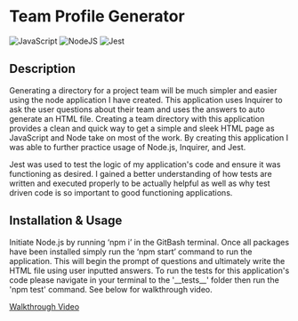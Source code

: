 # <team-profile-generator>
# **Team Profile Generator**

![JavaScript](https://img.shields.io/badge/javascript-%23323330.svg?style=for-the-badge&logo=javascript&logoColor=%23F7DF1E)
![NodeJS](https://img.shields.io/badge/node.js-6DA55F?style=for-the-badge&logo=node.js&logoColor=white)
![Jest](https://img.shields.io/badge/Jest-C21325?style=for-the-badge&logo=jest&logoColor=white)

## **Description**

Generating a directory for a project team will be much simpler and easier using the node application I have created. This application uses Inquirer to ask the user questions about their team and uses the answers to auto generate an HTML file. Creating a team directory with this application provides a clean and quick way to get a simple and sleek HTML page as JavaScript and Node take on most of the work. By creating this application I was able to further practice usage of Node.js, Inquirer, and Jest. 

Jest was used to test the logic of my application's code and ensure it was functioning as desired. I gained a better understanding of how tests are written and executed properly to be actually helpful as well as why test driven code is so important to good functioning applications. 

## **Installation & Usage**
Initiate Node.js by running ‘npm i’ in the GitBash terminal. Once all packages have been installed simply run the ‘npm start’ command to run the application. This will begin the prompt of questions and ultimately write the HTML file using user inputted answers. To run the tests for this application's code please navigate in your terminal to the '\_\_tests__' folder then run the 'npm test' command. See below for walkthrough video. 

[Walkthrough Video](https://drive.google.com/file/d/1dSNJpRqar5j49-vjuS0eGW2Nttxk_obu/view?usp=sharing)
